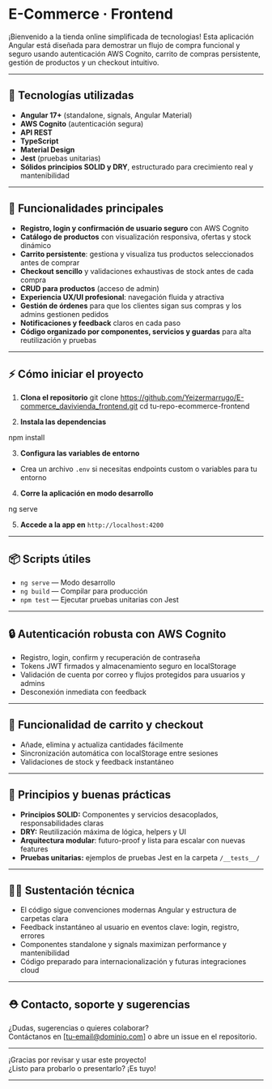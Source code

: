 # E-Commerce · Frontend

¡Bienvenido a la tienda online simplificada de tecnologias! Esta aplicación Angular está diseñada para demostrar un flujo de compra funcional y seguro usando autenticación AWS Cognito, carrito de compras persistente, gestión de productos y un checkout intuitivo.

---

## 🚀 Tecnologías utilizadas

- **Angular 17+** (standalone, signals, Angular Material)
- **AWS Cognito** (autenticación segura)
- **API REST**
- **TypeScript**
- **Material Design**
- **Jest** (pruebas unitarias)
- **Sólidos principios SOLID y DRY**, estructurado para crecimiento real y mantenibilidad

---

## 🎯 Funcionalidades principales

- **Registro, login y confirmación de usuario seguro** con AWS Cognito
- **Catálogo de productos** con visualización responsiva, ofertas y stock dinámico
- **Carrito persistente**: gestiona y visualiza tus productos seleccionados antes de comprar
- **Checkout sencillo** y validaciones exhaustivas de stock antes de cada compra
- **CRUD para productos** (acceso de admin)
- **Experiencia UX/UI profesional**: navegación fluida y atractiva
- **Gestión de órdenes** para que los clientes sigan sus compras y los admins gestionen pedidos
- **Notificaciones y feedback** claros en cada paso
- **Código organizado por componentes, servicios y guardas** para alta reutilización y pruebas

---

## ⚡ Cómo iniciar el proyecto

1. **Clona el repositorio**
   git clone <https://github.com/Yeizermarrugo/E-commerce_davivienda_frontend.git>
   cd tu-repo-ecommerce-frontend

2. **Instala las dependencias**

npm install

3. **Configura las variables de entorno**

- Crea un archivo `.env` si necesitas endpoints custom o variables para tu entorno

4. **Corre la aplicación en modo desarrollo**

ng serve

5. **Accede a la app en** `http://localhost:4200`

---

## 📦 Scripts útiles

- `ng serve` — Modo desarrollo
- `ng build` — Compilar para producción
- `npm test` — Ejecutar pruebas unitarias con Jest

---

## 🔒 Autenticación robusta con AWS Cognito

- Registro, login, confirm y recuperación de contraseña
- Tokens JWT firmados y almacenamiento seguro en localStorage
- Validación de cuenta por correo y flujos protegidos para usuarios y admins
- Desconexión inmediata con feedback

---

## 🛒 Funcionalidad de carrito y checkout

- Añade, elimina y actualiza cantidades fácilmente
- Sincronización automática con localStorage entre sesiones
- Validaciones de stock y feedback instantáneo

---

## 📃 Principios y buenas prácticas

- **Principios SOLID:** Componentes y servicios desacoplados, responsabilidades claras
- **DRY:** Reutilización máxima de lógica, helpers y UI
- **Arquitectura modular**: futuro-proof y lista para escalar con nuevas features
- **Pruebas unitarias:** ejemplos de pruebas Jest en la carpeta `/__tests__/`

---

## 🧑‍💻 Sustentación técnica

- El código sigue convenciones modernas Angular y estructura de carpetas clara
- Feedback instantáneo al usuario en eventos clave: login, registro, errores
- Componentes standalone y signals maximizan performance y mantenibilidad
- Código preparado para internacionalización y futuras integraciones cloud

---

## ⛑️ Contacto, soporte y sugerencias

¿Dudas, sugerencias o quieres colaborar?  
Contáctanos en [tu-email@dominio.com] o abre un issue en el repositorio.

---

¡Gracias por revisar y usar este proyecto!  
¿Listo para probarlo o presentarlo? ¡Es tuyo!

---
